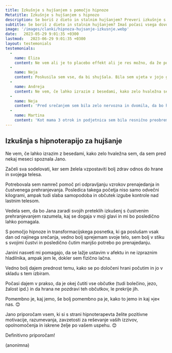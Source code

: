 ```yaml
---
title: Izkušnje s hujšanjem s pomočjo hipnoze
Metatitle: Izkušnje s hujšanjem s hipnozo
description: Se boriš z dieto in stalnim hujšanjem? Preveri izkušnje s hipnozo za hujšanje 
subtitle: Se boriš z dieto in stalnim hujšanjem? Imaš počasi vsega dovolj in bi rada stvari spremenila na podzavestni ravni? Preveri izkušnje s hipnozo za hujšanje 
image: '/images/clanki/hipnoza-hujsanje-izkusnje.webp'
date:   2023-05-29 9:01:35 +0300
lastmod:   2023-06-29 9:01:35 +0300
layout: testemonials
testemonials:      
  -  
    name: Eliza
    content: Ne vem ali je to placebo effekt ali je res možno, da že po 2 poslušanjih nimam več boja s cukrom. Predal s cukrom me ne preganja več! Komaj čakam, da začnem program svobode od čustvenega prenajedanja.    
  -  
    name: Neja
    content: Poskusila sem vse, da bi shujšala. Bila sem ujeta v jojo gor in dol. Dolgoročno ni nič delovalo. Nobene diete se nisem mogla držat, in tako ni nič delovalo. Potem sem našla hipnoterapijo za hujšanje. Naučila sem se, kako se ob čustveih izzivih se ne zatekat v hrano. Kilogrami so potem sami šli dol. Hvala Jana!
  -  
    name: Andreja
    content: Ne vem, če lahko izrazim z besedami, kako zelo hvaležna sem, da sem pred nekaj meseci spoznala Jano. Začeli sva sodelovati, ker sem želela vzpostaviti bolj zdrav odnos do hrane in svojega telesa. Jano priporočam vsem, ki si s strani hipnoterapevta želite pozitivne motivacije, razumevanja, zavzetosti za reševanje vaših izzivov, opolnomočenja in iskrene želje po vašem uspehu. 
  -  
    name: Neja
    content: 'Pred srečanjem sem bila zelo nervozna in dvomila, da bo hipnoza delovala zame. Jana je poskrbela, da sem se počutila zelo udobno in varno. Sprva sem bila zelo skeptična, vendar sem se že po eni sami seansi počutim veliko bolj samozavestno. Redno poslušam hipnotični posnetek in čutim kako samozavest vsak dan bolj in bolj raste v meni!'
  -  
    name: Martina
    content: 'Kot mama 3 otrok in podjetnica sem bila resnično preobremenjena. Tako sem bila vpeta v dnevne obveznosti, da sploh čutila nisem, da sem tik pred zlomom. Na seansi sem se tako zelo sprostila, da se je od tam naprej samo še zložilo kot domine. Končno lahko rečem ne strankam, poskrbim zase in to popolnoma brez slabe vesti. Resnično, resnično hvala za to!'       
---
```




## Izkušnja s hipnoterapijo za hujšanje

Ne vem, če lahko izrazim z besedami, kako zelo hvaležna sem, da sem pred nekaj meseci spoznala Jano. 

Začeli sva sodelovati, ker sem želela vzpostaviti bolj zdrav odnos do hrane in svojega telesa. 

Potrebovala sem namreč pomoč pri odpravljanju vzrokov prenajedanja in čustvenega prehranjevanja. Posledica takega početja niso samo odvečni kilogrami, ampak tudi slaba samopodoba in občutek izgube kontrole nad lastnim telesom. 

Vedela sem, da bo Jana zaradi svojih preteklih izkušenj s čustvenim prehranjevanjem razumela, kaj se dogaja v moji glavi in mi bo posledično lahko pomagala. 

S pomočjo hipnoze in transformacijskega posnetka, ki ga poslušam vsak dan od najinega srečanja, vedno bolj sprejemam svoje telo, sem bolj v stiku s svojimi čustvi in posledično čutim manjšo potrebo po prenajedanju. 

Janini nasveti mi pomagajo, da se lažje ustavim v afektu in ne izpraznim hladilnika, ampak jem le, dokler sem fizično lačna. 

Vedno bolj dajem prednost temu, kako se po določeni hrani počutim in jo v skladu s tem izbiram. 

Počasi dajem v prakso, da je okej čutiti vse občutke (tudi bolečino, jezo, žalost ipd.) in da hrana ne pozdravi teh občutkov, le prekrije jih. 

Pomembno je, kaj jemo, še bolj pomembno pa je, kako to jemo in kaj »je« nas. 😊 

Jano priporočam vsem, ki si s strani hipnoterapevta želite pozitivne motivacije, razumevanja, zavzetosti za reševanje vaših izzivov, opolnomočenja in iskrene želje po vašem uspehu. 😊 

Definitivno priporočam! 

(anonimna)


